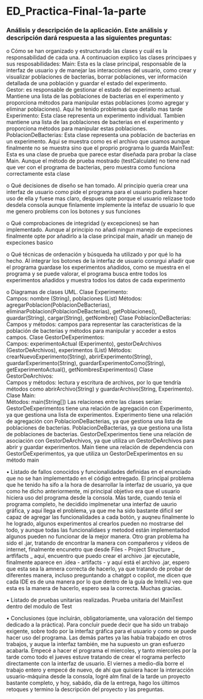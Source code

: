 # ED_Practica-Final-1a-parte

### Análisis y descripción de la aplicación. Este análisis y descripción dará respuesta a las siguientes preguntas:

o   Cómo se han organizado y estructurado las clases y cuál es la responsabilidad de cada una.
A continuacion explico las clases principaes y sus resposabilidades:
Main: Esta es la clase principal, responsable de la interfaz de usuario y de manejar las interacciones del usuario, como crear y visualizar poblaciones de bacterias, borrar poblaciones, ver información detallada de una población y guardar el estado del experimento.  
Gestor: es responsable de gestionar el estado del experimento actual. Mantiene una lista de las poblaciones de bacterias en el experimento y proporciona métodos para manipular estas poblaciones (como agregar y eliminar poblaciones). Aqui he tenido problemas que detallo mas tarde 
Experimento: Esta clase representa un experimento individual. Tambien mantiene una lista de las poblaciones de bacterias en el experimento y proporciona métodos para manipular estas poblaciones.  
PoblacionDeBacterias: Esta clase representa una población de bacterias en un experimento. Aqui se muestra como es el archivo que usamos aunque finalmente no se muestra sino que el proprio programa lo guarda
MainTest: Esta es una clase de prueba que parece estar diseñada para probar la clase Main. Aunque el método de prueba mostrado (testCalculate) no tiene nad que ver con el programa de bacterias, pero muestra como funciona correctamente esta clase

o   Qué decisiones de diseño se han tomado.
Al principio queria crear una interfaz de usuario como pide el programa para el usuario pudiera hacer uso de ella y fuese mas claro, despues opte porque el usuario relizase todo desdela consola aunque finlamente implemente la intefaz de usuario lo que me genero problems con los botones y sus funciones

o   Qué comprobaciones de integridad (y excepciones) se han implementado.
Aunque al principio no añadi ningun manejo de expeciones finalmente opte por añadirlo a la clase principal main, añadir un manejo de expeciones basico

o   Qué técnicas de ordenación y búsqueda ha utilizado y por qué lo ha hecho.
Al integrar los botones de la interfaz de usuario consrgui añadir que el programa guardase los experimentos añadidos, como se muestra en el programa y se puede valorar, el programa busca entre todos los experimentos añadidos y muestra todos los datos de cada experimento

o   Diagramas de clases UML.
Clase Experimento:  
Campos: nombre (String), poblaciones (List<poblaciondebacterias>)</poblaciondebacterias>
Métodos: agregarPoblacion(PoblacionDeBacterias), eliminarPoblacion(PoblacionDeBacterias), getPoblaciones(), guardar(String), cargar(String), getNombre()
Clase PoblacionDeBacterias:  
Campos y métodos:  campos para representar las características de la población de bacterias y métodos para manipular y acceder a estos campos.
Clase GestorDeExperimentos:  
Campos: experimentoActual (Experimento), gestorDeArchivos (GestorDeArchivos), experimentos (List<experimento>)</experimento>
Métodos: crearNuevoExperimento(String), abrirExperimento(String), guardarExperimento(String), guardarExperimentoComo(String), getExperimentoActual(), getNombresExperimentos()
Clase GestorDeArchivos:  
Campos y métodos: lectura y escritura de archivos, por lo que tendría métodos como abrirArchivo(String) y guardarArchivo(String, Experimento).
Clase Main:  
Métodos: main(String[])
Las relaciones entre las clases serían:  
GestorDeExperimentos tiene una relación de agregación con Experimento, ya que gestiona una lista de experimentos.
Experimento tiene una relación de agregación con PoblacionDeBacterias, ya que gestiona una lista de poblaciones de bacterias.
PoblacionDeBacterias, ya que gestiona una lista de poblaciones de bacterias.
GestorDeExperimentos tiene una relación de asociación con GestorDeArchivos, ya que utiliza un GestorDeArchivos para abrir y guardar experimentos.
Main tiene una relación de dependencia con GestorDeExperimentos, ya que utiliza un GestorDeExperimentos en su método main

•           Listado de fallos conocidos y funcionalidades definidas en el enunciado que no se han implementado en el código entregado.
El principal problema que he tenido ha sifo a la hora de desarrollar la interfaz de usuario, ya que como he dicho anteriormente, mi principal objetivo era que el usuario hiciera uso del programa desde la consola. Más tarde, cuando tenía el programa completo, he decidido implmenetar una interfaz de uaurio gráfica, y aquí llega el problema, ya que me ha sido bastante dificil ser capaz de agregar las funcionalidades a cada botón, y auqneu finalmente lo he logrado, algunos experimentos al crearlos pueden no mostrarse del todo, y aunque todas las funcionalidaes y metodod están implementadod algunos pueden no funcionar de la mejor manera. Otro gran problema ha sido el .jar, tratando de encontrar la manera con compañeros y vídeos de internet, finalmente encunetro que desde Files - Project Structure _ artfifacts _ aquí, encuentro que puedo crear el archivo .jar ejecutable, finalmente aparece en .idea - artifacts - y aquí está el archivo .jar, espero que esta sea la amnera correcta de hacerlo, ya que tratando de probar de diferentes manera, incluso preguntando a chatgpt o copilot, me dicen que cada IDE es de una manera por lo que dentro de la guía de IntelliJ veo que esta es la manera de hacerlo, espero sea la correcta. Muchas gracias.

•           Listado de pruebas unitarias realizadas.
Prueba unitaria del MainTest dentro del modulo de Test

•           Conclusiones (que incluirán, obligatoriamente, una valoración del tiempo dedicado a la práctica).
Para concluir puede decir que ha sido un trabajo exigente, sobre todo por la interfaz gráfica para el usuario y como se puede hacer uso del programa. Las demás partes ya las había trabajado en otros trabajos, y auque la interfaz también, me ha supuesto un gran esfuerzo acabarla. Empecé a hacer el programa el miercoles, y tanto miercoles por la tarde como todo el jueves estuve tratando de crear el rograma perfecto directamente con la interfaz de usuario. El viernes a medio-día borre el trabajo entero y empecé de nuevo, de ahí que quisiera hacer la interacción usuario-máquina desde la consola, logré alm final de la tarde un proyecto bastante completo, y hoy, sabádo, día de la entrega, hago los últimos retoques y termino la descripción del proyecto y las preguntas.

